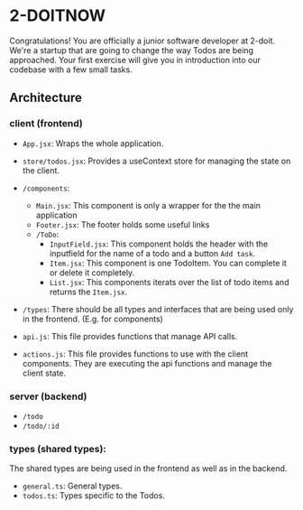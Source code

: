 # 2-DOITNOW

Congratulations! You are officially a junior software developer at 2-doit. We're a startup that are going to change the way Todos are being approached. Your first exercise will give you in introduction into our codebase with a few small tasks.

## Architecture

### client (frontend)

- `App.jsx`: Wraps the whole application.
- `store/todos.jsx`: Provides a useContext store for managing the state on the client.
- `/components`:

  - `Main.jsx`: This component is only a wrapper for the the main application
  - `Footer.jsx`: The footer holds some useful links
  - `/ToDo`:
    - `InputField.jsx`: This component holds the header with the inputfield for the name of a todo and a button `Add task`.
    - `Item.jsx`: This component is one TodoItem. You can complete it or delete it completely.
    - `List.jsx`: This components iterats over the list of todo items and returns the `Item.jsx`.

- `/types`: There should be all types and interfaces that are being used only in the frontend. (E.g. for components)
- `api.js`: This file provides functions that manage API calls.
- `actions.js`: This file provides functions to use with the client components. They are executing the api functions and manage the client state.

### server (backend)

- `/todo`
- `/todo/:id`

### types (shared types):

The shared types are being used in the frontend as well as in the backend.

- `general.ts`: General types.
- `todos.ts`: Types specific to the Todos.
